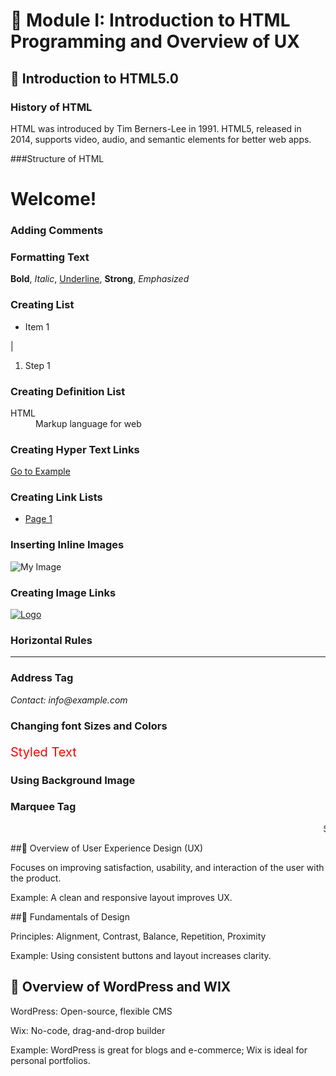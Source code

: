 # 📘 Module I: Introduction to HTML Programming and Overview of UX

## 🔹 Introduction to HTML5.0

### History of HTML

HTML was introduced by Tim Berners-Lee in 1991. HTML5, released in 2014, supports video, audio, and semantic elements for better web apps.

###Structure of HTML

<!DOCTYPE html>
<html>
  <head>
    <title>Sample Page</title>
  </head>
  <body>
    <h1>Welcome!</h1>
  </body>
</html>

### Adding Comments

<!-- This is a comment -->


### Formatting Text

<b>Bold</b>, <i>Italic</i>, <u>Underline</u>, <strong>Strong</strong>, <em>Emphasized</em>

### Creating List

<ul><li>Item 1</li></ul> | <ol><li>Step 1</li></ol>

### Creating Definition List

<dl>
  <dt>HTML</dt>
  <dd>Markup language for web</dd>
</dl>

### Creating Hyper Text Links

<a href="https://example.com">Go to Example</a>

### Creating Link Lists

<ul>
  <li><a href="page1.html">Page 1</a></li>
</ul>

### Inserting Inline Images

<img src="image.jpg" alt="My Image">

### Creating Image Links

<a href="https://example.com"><img src="logo.png" alt="Logo"></a>
### Horizontal Rules

<hr>

### Address Tag

<address>Contact: info@example.com</address>

### Changing font Sizes and Colors

<p style="color: red; font-size: 20px;">Styled Text</p>

### Using Background Image

<body style="background-image: url('bg.jpg');">

### Marquee Tag

<marquee>Scrolling text</marquee>

##🔹 Overview of User Experience Design (UX)

Focuses on improving satisfaction, usability, and interaction of the user with the product.

Example: A clean and responsive layout improves UX.

##🔹 Fundamentals of Design

Principles: Alignment, Contrast, Balance, Repetition, Proximity

Example: Using consistent buttons and layout increases clarity.

## 🔹 Overview of WordPress and WIX

WordPress: Open-source, flexible CMS

Wix: No-code, drag-and-drop builder

Example: WordPress is great for blogs and e-commerce; Wix is ideal for personal portfolios.

